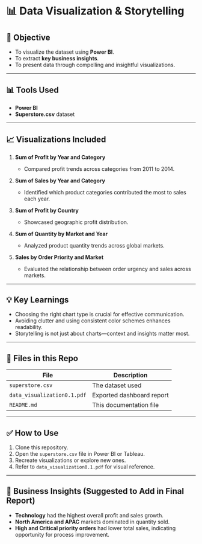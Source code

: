 # 📊 Data Visualization & Storytelling

## 🎯 Objective

- To visualize the dataset using **Power BI**.
- To extract **key business insights**.
- To present data through compelling and insightful visualizations.

---

## 📊 Tools Used

- **Power BI**
- **Superstore.csv** dataset

---

## 📈 Visualizations Included

1. **Sum of Profit by Year and Category**
   - Compared profit trends across categories from 2011 to 2014.

2. **Sum of Sales by Year and Category**
   - Identified which product categories contributed the most to sales each year.

3. **Sum of Profit by Country**
   - Showcased geographic profit distribution.

4. **Sum of Quantity by Market and Year**
   - Analyzed product quantity trends across global markets.

5. **Sales by Order Priority and Market**
   - Evaluated the relationship between order urgency and sales across markets.

---

## 💡 Key Learnings

- Choosing the right chart type is crucial for effective communication.
- Avoiding clutter and using consistent color schemes enhances readability.
- Storytelling is not just about charts—context and insights matter most.

---

## 📁 Files in this Repo

| File | Description |
|------|-------------|
| `superstore.csv` | The dataset used |
| `data_visualization0.1.pdf` | Exported dashboard report |
| `README.md` | This documentation file |

---

## ✅ How to Use

1. Clone this repository.
2. Open the `superstore.csv` file in Power BI or Tableau.
3. Recreate visualizations or explore new ones.
4. Refer to `data_visualization0.1.pdf` for visual reference.

---

## 📌 Business Insights (Suggested to Add in Final Report)

- **Technology** had the highest overall profit and sales growth.
- **North America and APAC** markets dominated in quantity sold.
- **High and Critical priority orders** had lower total sales, indicating opportunity for process improvement.
